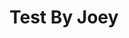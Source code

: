 <script src="https://unpkg.com/launchdarkly-js-client-sdk@2.18.1/dist/ldclient.min.js"></script>

<h1>Test By Joey</h1>

<div id="preview" style="display:none">
  <p>
    this is for feature toggle testing.
  </p>
</div>

<script>
   var clientId = "6579632af1ad7f0fffccf92b";
   var falgName = "testfeatureflag";
   var user = {anonymous: true};
   var ldclient = window.LDClient.initialize(clientId, user);

   ldclient.on("ready", function() {
     document.getElementById("preview").style.display = ldclient.variation(flagname, false) ?
     "block":"none";
   });

   ldclient.on("change":"+ flagname, function(newVal, prevVal) {
     docuement.getElementById("preview").style.display = newVal ? "block":"none";
   });
</script>
